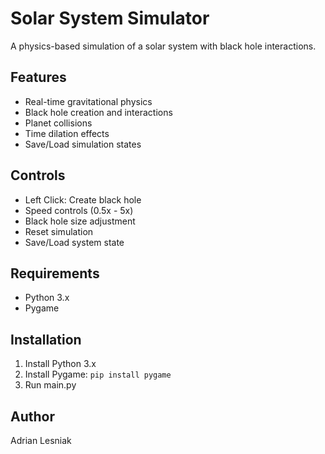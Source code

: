 # Solar System Simulator

A physics-based simulation of a solar system with black hole interactions.

## Features
- Real-time gravitational physics
- Black hole creation and interactions
- Planet collisions
- Time dilation effects
- Save/Load simulation states

## Controls
- Left Click: Create black hole
- Speed controls (0.5x - 5x)
- Black hole size adjustment
- Reset simulation
- Save/Load system state

## Requirements
- Python 3.x
- Pygame

## Installation
1. Install Python 3.x
2. Install Pygame: `pip install pygame`
3. Run main.py

## Author
Adrian Lesniak
